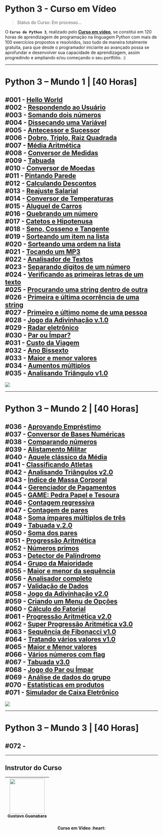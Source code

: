 # Python 3 - Curso em Vídeo
> Status do Curso: Em processo...
<!-- Status do Projeto: Concluido :heavy_check_mark:-->
O **`Curso de Python 3`**, realizado pelo **[Curso em vídeo](https://www.cursoemvideo.com/)**, se constitui em 120 horas de aprendizagem de programação na linguagem Python com mais de 100 exercícios propostos e resolvidos, isso tudo de maneira totalmente gratuita, para que desde o programador iniciante ao avançado possa se aprofundar e desenvolver sua capacidade de aprendizagem, assim progredindo e ampliando e/ou começando o seu portfólio. :)

---

# Python 3 – Mundo 1 | [40 Horas]

#001 - **[Hello World](https://github.com/IsacBM/python-course/blob/main/Mundo%20-%201/Desafio%20-%2001/desafio-01.py)** 
<br>
#002 - **[Respondendo ao Usuário](https://github.com/IsacBM/python-course/blob/main/Mundo%20-%201/Desafio%20-%2002/desafio-01.py)**
<br>
#003 - **[Somando dois números](https://github.com/IsacBM/python-course/blob/main/Mundo%20-%201/Desafio%20-%2003/desafio-03.py)**
<br>
#004 - **[Dissecando uma Variável](https://github.com/IsacBM/python-course/blob/main/Mundo%20-%201/Desafio%20-%2004/desafio-4.py)**
<br>
#005 - **[Antecessor e Sucessor](https://github.com/IsacBM/python-course/blob/main/Mundo%20-%201/Desafio%20-%2005/desafio-04.py)**
<br>
#006 - **[Dobro, Triplo, Raiz Quadrada](https://github.com/IsacBM/python-course/blob/main/Mundo%20-%201/Desafio%20-%2006/desafio-05.py)**
<br>
#007 - **[Média Aritmética](https://github.com/IsacBM/python-course/blob/main/Mundo%20-%201/Desafio%20-%2007/desafio.py)**
<br>
#008 - **[Conversor de Medidas](https://github.com/IsacBM/python-course/blob/main/Mundo%20-%201/Desafio%20-%2008/desafio.py)**
<br>
#009 - **[Tabuada](https://github.com/IsacBM/python-course/blob/main/Mundo%20-%201/Desafio%20-%2009/desafio.py)**
<br>
#010 - **[Conversor de Moedas](https://github.com/IsacBM/python-course/blob/main/Mundo%20-%201/Desafio%20-%2010/desafio.py)**
<br>
#011 - **[Pintando Parede](https://github.com/IsacBM/python-course/blob/main/Mundo%20-%201/Desafio%20-%2011/desafio.py)**
<br>
#012 - **[Calculando Descontos](https://github.com/IsacBM/python-course/blob/main/Mundo%20-%201/Desafio%20-%2012/desafio.py)**
<br>
#013 - **[Reajuste Salarial](https://github.com/IsacBM/python-course/blob/main/Mundo%20-%201/Desafio%20-%2013/desafio.py)**
<br>
#014 - **[Conversor de Temperaturas](https://github.com/IsacBM/python-course/blob/main/Mundo%20-%201/Desafio%20-%2014/desafio.py)**
<br>
#015 - **[Aluguel de Carros](https://github.com/IsacBM/python-course/blob/main/Mundo%20-%201/Desafio%20-%2015/desafio.py)**
<br>
#016 - **[Quebrando um número](https://github.com/IsacBM/python-course/blob/main/Mundo%20-%201/Desafio%20-%2016/desafio.py)**
<br>
#017 - **[Catetos e Hipotenusa](https://github.com/IsacBM/python-course/blob/main/Mundo%20-%201/Desafio%20-%2017/desafio.py)**
<br>
#018 - **[Seno, Cosseno e Tangente](https://github.com/IsacBM/python-course/blob/main/Mundo%20-%201/Desafio%20-%2018/desafio.py)**
<br>
#019 - **[Sorteando um item na lista](https://github.com/IsacBM/python-course/blob/main/Mundo%20-%201/Desafio%20-%2019/desafio.py)**
<br>
#020 - **[Sorteando uma ordem na lista](https://github.com/IsacBM/python-course/blob/main/Mundo%20-%201/Desafio%20-%2020/desafio.py)**
<br>
#021 - **[Tocando um MP3](https://github.com/IsacBM/python-course/blob/main/Mundo%20-%201/Desafio%20-%2021/desafio.py)**
<br>
#022 - **[Analisador de Textos](https://github.com/IsacBM/python-course/blob/main/Mundo%20-%201/Desafio%20-%2022/desafio.py)**
<br>
#023 - **[Separando dígitos de um número](https://github.com/IsacBM/python-course/blob/main/Mundo%20-%201/Desafio%20-%2023/desafio.py)**
<br>
#024 - **[Verificando as primeiras letras de um texto](https://github.com/IsacBM/python-course/blob/main/Mundo%20-%201/Desafio%20-%2024/desafio.py)**
<br>
#025 - **[Procurando uma string dentro de outra](https://github.com/IsacBM/python-course/blob/main/Mundo%20-%201/Desafio%20-%2025/desafio.py)**
<br>
#026 - **[Primeira e última ocorrência de uma string](https://github.com/IsacBM/python-course/blob/main/Mundo%20-%201/Desafio%20-%2026/desafio.py)**
<br>
#027 - **[Primeiro e último nome de uma pessoa](https://github.com/IsacBM/python-course/blob/main/Mundo%20-%201/Desafio%20-%2027/desafio.py)**
<br>
#028 - **[Jogo da Adivinhação v.1.0](https://github.com/IsacBM/python-course/blob/main/Mundo%20-%201/Desafio%20-%2028/desafio.py)**
<br>
#029 - **[Radar eletrônico](https://github.com/IsacBM/python-course/blob/main/Mundo%20-%201/Desafio%20-%2029/desafio.py)**
<br>
#030 - **[Par ou Ímpar?](https://github.com/IsacBM/python-course/blob/main/Mundo%20-%201/Desafio%20-%2030/desafio.py)**
<br>
#031 - **[Custo da Viagem](https://github.com/IsacBM/python-course/blob/main/Mundo%20-%201/Desafio%20-%2031/desafio.py)**
<br>
#032 - **[Ano Bissexto](https://github.com/IsacBM/python-course/blob/main/Mundo%20-%201/Desafio%20-%2032/desafio.py)**
<br>
#033 - **[Maior e menor valores](https://github.com/IsacBM/python-course/blob/main/Mundo%20-%201/Desafio%20-%2033/desafio.py)**
<br>
#034 - **[Aumentos múltiplos](https://github.com/IsacBM/python-course/blob/main/Mundo%20-%201/Desafio%20-%2034/desafio.py)**
<br>
#035 - **[Analisando Triângulo v1.0](https://github.com/IsacBM/python-course/blob/main/Mundo%20-%201/Desafio%20-%2035/desafio.py)**
---

<img src="https://i.ibb.co/mCygBGC/Monica-2024-01-14-10-27-27.png">

---

# Python 3 – Mundo 2 | [40 Horas]

#036 - **[Aprovando Empréstimo](https://github.com/IsacBM/python-course/blob/main/Mundo%20-%202/Desafio%20-%2036/desafio.py)**
<br>
#037 - **[Conversor de Bases Numéricas](https://github.com/IsacBM/python-course/blob/main/Mundo%20-%202/Desafio%20-%2036/desafio.py)**
<br>
#038 - **[Comparando números](https://github.com/IsacBM/python-course/blob/main/Mundo%20-%202/Desafio%20-%2038/desafio.py)**
<br>
#039 - **[Alistamento Militar](https://github.com/IsacBM/python-course/blob/main/Mundo%20-%202/Desafio%20-%2039/desafio.py)**
<br>
#040 - **[Aquele clássico da Média](https://github.com/IsacBM/python-course/blob/main/Mundo%20-%202/Desafio%20-%2040/desafio.py)**
<br>
#041 - **[Classificando Atletas](https://github.com/IsacBM/python-course/blob/main/Mundo%20-%202/Desafio%20-%2041/desafio.py)**
<br>
#042 - **[Analisando Triângulos v2.0](https://github.com/IsacBM/python-course/blob/main/Mundo%20-%202/Desafio%20-%2042/desafio.py)**
<br>
#043 - **[Índice de Massa Corporal](https://github.com/IsacBM/python-course/blob/main/Mundo%20-%202/Desafio%20-%2043/desafio.py)**
<br>
#044 - **[Gerenciador de Pagamentos](https://github.com/IsacBM/python-course/blob/main/Mundo%20-%202/Desafio%20-%2044/desafio.py)**
<br>
#045 - **[GAME: Pedra Papel e Tesoura](https://github.com/IsacBM/python-course/blob/main/Mundo%20-%202/Desafio%20-%2045/desafio.py)**
<br>
#046 - **[Contagem regressiva](https://github.com/IsacBM/python-course/blob/main/Mundo%20-%202/Desafio%20-%2046/desafio.py)**
<br>
#047 - **[Contagem de pares](https://github.com/IsacBM/python-course/blob/main/Mundo%20-%202/Desafio%20-%2047/desafio.py)**
<br>
#048 - **[Soma ímpares múltiplos de três](https://github.com/IsacBM/python-course/blob/main/Mundo%20-%202/Desafio%20-%2048/desafio.py)**
<br>
#049 - **[Tabuada v.2.0](https://github.com/IsacBM/python-course/blob/main/Mundo%20-%202/Desafio%20-%2049/desafio.py)**
<br>
#050 - **[Soma dos pares](https://github.com/IsacBM/python-course/blob/main/Mundo%20-%202/Desafio%20-%2050/desafio.py)**
<br>
#051 - **[Progressão Aritmética](https://github.com/IsacBM/python-course/blob/main/Mundo%20-%202/Desafio%20-%2051/desafio.py)**
<br>
#052 - **[Números primos](https://github.com/IsacBM/python-course/blob/main/Mundo%20-%202/Desafio%20-%2052/desafio.py)**
<br>
#053 - **[Detector de Palíndromo](https://github.com/IsacBM/python-course/blob/main/Mundo%20-%202/Desafio%20-%2053/desafio.py)**
<br>
#054 - **[Grupo da Maioridade](https://github.com/IsacBM/python-course/blob/main/Mundo%20-%202/Desafio%20-%2054/desafio.py)**
<br>
#055 - **[Maior e menor da sequência](https://github.com/IsacBM/python-course/blob/main/Mundo%20-%202/Desafio%20-%2055/desafio.py)**
<br>
#056 - **[Analisador completo](https://github.com/IsacBM/python-course/blob/main/Mundo%20-%202/Desafio%20-%2056/desafio.py)**
<br>
#057 - **[Validação de Dados]()**
<br>
#058 - **[Jogo da Adivinhação v2.0]()**
<br>
#059 - **[Criando um Menu de Opções]()**
<br>
#060 - **[Cálculo do Fatorial]()**
<br>
#061 - **[Progressão Aritmética v2.0]()**
<br>
#062 - **[Super Progressão Aritmética v3.0]()**
<br>
#063 - **[Sequência de Fibonacci v1.0]()**
<br>
#064 - **[Tratando vários valores v1.0]()**
<br>
#065 - **[Maior e Menor valores]()**
<br>
#066 - **[Vários números com flag]()**
<br>
#067 - **[Tabuada v3.0]()**
<br>
#068 - **[Jogo do Par ou Ímpar]()**
<br>
#069 - **[Análise de dados do grupo]()**
<br>
#070 - **[Estatísticas em produtos]()**
<br>
#071 - **[Simulador de Caixa Eletrônico]()**
---
<img src="https://i.ibb.co/GvBMxxJ/Monica-2024-01-14-10-27-57.png">

---

# Python 3 – Mundo 3 | [40 Horas]

#072 - **[]()**
---

---

## Instrutor do Curso
<div align="center">
 
|  [<img src="https://avatars.githubusercontent.com/u/8683378?v=4" width=115><br><sub>Gustavo Guanabara</sub>](https://github.com/gustavoguanabara) | 
| :---: | 

</div>
<h4 align="center">
<strong>Curso em Vídeo </strong>:heart: <br>
</h4>
